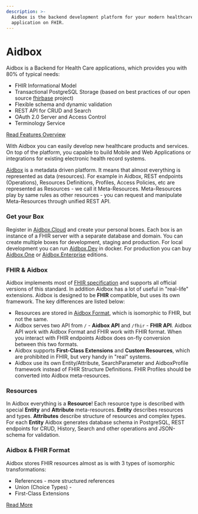```yaml
---
description: >-
  Aidbox is the backend development platform for your modern healthcare
  application on FHIR.
---
```


# Aidbox

Aidbox is a Backend for Health Care applications,  which provides you with 80% of typical needs:

* FHIR Informational Model
* Transactional PostgreSQL Storage \(based on best practices of our open source [fhirbase](https://www.health-samurai.io/fhirbase)  project\)
* Flexible schema and dynamic validation
* REST API for CRUD and Search
* OAuth 2.0 Server and Access Control
* Terminology Service

[Read Features Overview](features.md)

With Aidbox you can easily develop new healthcare products and services.  On top of the platform, you capable to build Mobile and Web Applications or integrations for existing electronic health record systems.

[Aidbox](https://www.health-samurai.io/aidbox) is a metadata driven platform.  It means that almost everything is represented as data \(resources\). For example in Aidbox, REST endpoints \(Operations\), Resources Definitions, Profiles, Access Policies, etc are represented as Resources - we call it Meta-Resources. Meta-Resources play by same rules as other resources  - you can request and manipulate Meta-Resources through unified REST API. 

### Get your Box

Register in  [Aidbox.Cloud](https://www.health-samurai.io/aidbox) and create your personal boxes. Each box is an instance of a FHIR server with a separate database and domain. You can create multiple boxes for development, staging and  production. For local development you can run [Aidbox.Dev](installation/setup-aidbox.dev.md) in docker. For production you can buy [Aidbox.One](installation/deploy-aidbox.one.md) or [Aidbox.Enterprise](installation/aidbox.enterprise.md) editions.

### FHIR & Aidbox

Aidbox implements most of [FHIR specification](https://www.hl7.org/fhir/) and supports all official versions of this standard. In addition Aidbox has a lot of useful in "real-life" extensions. Aidbox is designed to be **FHIR** compatible, but uses its own framework.  The key differences are listed below:

* Resources are stored in [Aidbox Format](basic-concepts/#aidbox-and-fhir-formats), which is isomorphic to FHIR, but not the same.
* Aidbox serves two API    from `/` - **Aidbox API** and `/fhir` - **FHIR API**. Aidbox API work with Aidbox Format and FHIR work with FHIR format. When you interact with FHIR endpoints Aidbox does on-fly conversion between this two formats.
* Aidbox supports **First-Class Extensions** and **Custom Resources**, which are prohibited in FHIR, but very handy in "real" systems.
* Aidbox use its own Entity/Attribute, SearchParameter and AidboxProfile framework instead of FHIR Structure Definitions. FHIR Profiles should be converted into Aidbox meta-resources.

### Resources

In Aidbox everything is a **Resource**! Each resource type is described with special **Entity** and **Attribute** meta-resources. **Entity** describes resources and types. **Attributes** describe structure of resources and complex types. For each **Entity** Aidbox generates database schema in PostgreSQL,  REST endpoints for CRUD, History, Search and other operations and JSON-schema for validation. 

### Aidbox & FHIR Format

Aidbox stores FHIR resources almost as is with 3 types of isomorphic transformations:

* References - more structured references
* Union \(Choice Types\) - 
* First-Class Extensions

[Read More](basic-concepts/aidbox-and-fhir-formats.md)

